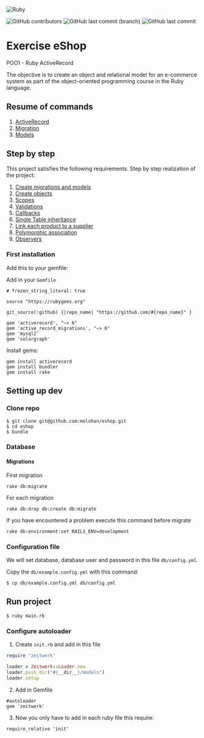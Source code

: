 ![Ruby](https://img.shields.io/badge/Ruby-CC342D?style=flat-square&logo=ruby&logoColor=white)

![GitHub contributors](https://img.shields.io/github/contributors/melohan/eshop?style=flat-square)
![GitHub last commit (branch)](https://img.shields.io/github/last-commit/melohan/eshop/main?style=flat-square)
![GitHub last commit](https://img.shields.io/github/last-commit/melohan/eshop?style=flat-square)


# Exercise eShop

POO1 - Ruby ActiveRecord

The objective is to create an object and relational model for an e-commerce system as part of the object-oriented programming course in the Ruby language.

## Resume of commands
1. [ActiveRecord](documentation/resume/activeRecord.md)
2. [Migration](documentation/resume/migration.md)
3. [Models](documentation/resume/models.md)



## Step by step

This project satisfies the following requirements. 
Step by step realization of the project:

1. [Create migrations and models](documentation/requirements/2_1-requirement.md)
2. [Create objects](documentation/requirements/2_2-requirement.md)
3. [Scopes](documentation/requirements/2_3-requirement.md)
4. [Validations](documentation/requirements/2_4-requirement.md)
5. [Callbacks](documentation/requirements/2_5-requirement.md)
6. [Single Table inheritance](documentation/requirements/2_6-requirement.md)
7. [Link each product to a supplier](documentation/requirements/2_7-requirement.md)
8. [Polymorphic association](documentation/requirements/2_8-requirement.md)
9. [Observers](documentation/requirements/2_9-requirement.md)

### First installation

Add this to your  gemfile:

Add in your `Gemfile`
```
# frozen_string_literal: true

source "https://rubygems.org"

git_source(:github) {|repo_name| "https://github.com/#{repo_name}" }

gem 'activerecord', "~> 6"
gem 'active_record_migrations', "~> 6"
gem 'mysql2'
gem 'solargraph'
```

Install gems:
```shell
gem install activerecord
gem install bundler 
gem install rake
```

## Setting up dev

### Clone repo

```
$ git clone git@github.com:melohan/eshop.git
$ cd eshop
$ bundle
```

### Database

#### Migrations 

First migration
```shell
rake db:migrate
```

For each migration
```shell
rake db:drop db:create db:migrate
```

If you have encountered a problem execute this command before migrate
```shell
rake db:environment:set RAILS_ENV=development 
```

### Configuration file

We will set database, database user and password in this file `db/config.yml`.

Copy the `db/example.config.yml` with this command:
```
$ cp db/example.config.yml db/config.yml
```
## Run project

```
$ ruby main.rb
```

### Configure autoloader
1. Create `init.rb` and add in this file
```ruby
require "zeitwerk"

loader = Zeitwerk::Loader.new
loader.push_dir("#{__dir__}/models")
loader.setup
```

2. Add in Gemfile
```
#autoloader
gem 'zeitwerk'
```

3. Now you only have to add in each ruby file this require:
```
require_relative 'init'
```